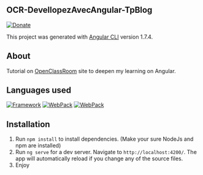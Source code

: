 OCR-DevellopezAvecAngular-TpBlog
------------
[![Donate](https://img.shields.io/badge/Donate-PayPal-green.svg?style=flat-square)](https://paypal.me/PaulDSB/)

This project was generated with [Angular CLI](https://github.com/angular/angular-cli) version 1.7.4.

About
------------
Tutorial on [OpenClassRoom](https://openclassrooms.com/) site to deepen my learning on Angular.

Languages used
------------
[![Framework](https://img.shields.io/badge/Framework-Angular-red.svg?style=flat-square)][1]
[![WebPack](https://img.shields.io/badge/Dep-WebPack-blue.svg?style=flat-square)][2]
[![WebPack](https://img.shields.io/badge/Dep-Bootstrap--4-blue.svg?style=flat-square)][3]

Installation
------------
1. Run `npm install` to install dependencies. (Make your sure NodeJs and npm are installed)
2. Run `ng serve` for a dev server. Navigate to `http://localhost:4200/`. The app will automatically reload if you change any of the source files.
3. Enjoy

[1]: https://angular.io/
[2]: https://webpack.js.org/
[3]: https://getbootstrap.com
